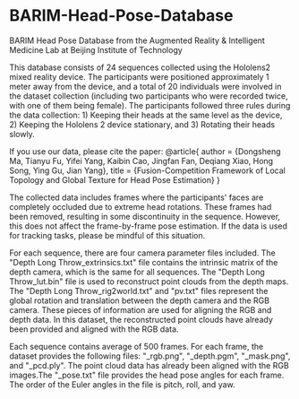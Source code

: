 # BARIM-Head-Pose-Database
BARIM Head Pose Database from the Augmented Reality & Intelligent Medicine Lab at Beijing Institute of Technology

This database consists of 24 sequences collected using the Hololens2 mixed reality device. The participants were positioned approximately 1 meter away from the device, and a total of 20 individuals were involved in the dataset collection (including two participants who were recorded twice, with one of them being female). The participants followed three rules during the data collection: 1) Keeping their heads at the same level as the device, 2) Keeping the Hololens 2 device stationary, and 3) Rotating their heads slowly.

If you use our data, please cite the paper:
@article{
author = {Dongsheng Ma, Tianyu Fu, Yifei Yang, Kaibin Cao, Jingfan Fan, Deqiang Xiao, Hong Song, Ying Gu, Jian Yang},
title = {Fusion-Competition Framework of Local Topology and Global Texture for Head Pose Estimation}
}

The collected data includes frames where the participants' faces are completely occluded due to extreme head rotations. These frames had been removed, resulting in some discontinuity in the sequence. However, this does not affect the frame-by-frame pose estimation. If the data is used for tracking tasks, please be mindful of this situation.

For each sequence, there are four camera parameter files included. The "Depth Long Throw_extrinsics.txt" file contains the intrinsic matrix of the depth camera, which is the same for all sequences. The "Depth Long Throw_lut.bin" file is used to reconstruct point clouds from the depth maps. The "Depth Long Throw_rig2world.txt" and "pv.txt" files represent the global rotation and translation between the depth camera and the RGB camera. These pieces of information are used for aligning the RGB and depth data. In this dataset, the reconstructed point clouds have already been provided and aligned with the RGB data.

Each sequence contains average of 500 frames. For each frame, the dataset provides the following files: "_rgb.png", "_depth.pgm", "_mask.png", and "_pcd.ply". The point cloud data has already been aligned with the RGB images.The "_pose.txt" file provides the head pose angles for each frame. The order of the Euler angles in the file is pitch, roll, and yaw.




